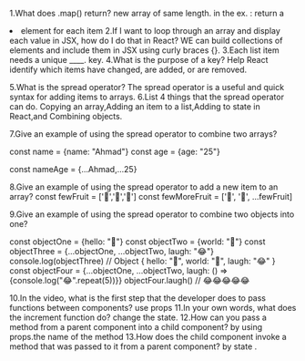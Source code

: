 
1.What does .map() return?
	new array of same length. in the ex. : return a <li> element for each item
2.If I want to loop through an array and display each value in JSX, how do I do that in React?
	WE can build collections of elements and include them in JSX using curly braces {}.
3.Each list item needs a unique ____.
	key.
4.What is the purpose of a key?
	Help React identify which items have changed, are added, or are removed.




5.What is the spread operator?
	The spread operator is a useful and quick syntax for adding items to arrays.
6.List 4 things that the spread operator can do.
	Copying an array,Adding an item to a list,Adding to state in React,and Combining objects.


7.Give an example of using the spread operator to combine two arrays?
	
const name = {name: "Ahmad"}
const age = {age: "25"}

const nameAge = {...Ahmad,...25}
	

8.Give an example of using the spread operator to add a new item to an array?
const fewFruit = ['🍏','🍊','🍌']
const fewMoreFruit = ['🍉', '🍍', ...fewFruit]

9.Give an example of using the spread operator to combine two objects into one?

const objectOne = {hello: "🤪"}
const objectTwo = {world: "🐻"}
const objectThree = {...objectOne, ...objectTwo, laugh: "😂"}
console.log(objectThree) // Object { hello: "🤪", world: "🐻", laugh: "😂" }
const objectFour = {...objectOne, ...objectTwo, laugh: () => {console.log("😂".repeat(5))}}
objectFour.laugh() // 😂😂😂😂😂


10.In the video, what is the first step that the developer does to pass functions between components?
	use props
11.In your own words, what does the increment function do?
	change the state.
12.How can you pass a method from a parent component into a child component?
	by using props.the name of the method 
13.How does the child component invoke a method that was passed to it from a parent component?
	by state .